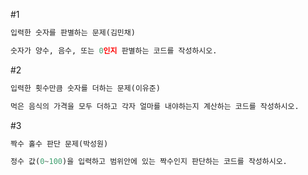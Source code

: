 #1
```py
입력한 숫자를 판별하는 문제(김민채)

숫자가 양수, 음수, 또는 0인지 판별하는 코드를 작성하시오.
```
#2
```py
입력한 횟수만큼 숫자를 더하는 문제(이유준)

먹은 음식의 가격을 모두 더하고 각자 얼마를 내야하는지 계산하는 코드를 작성하시오.
```

#3
```py
짝수 홀수 판단 문제(박성원)

정수 값(0~100)을 입력하고 범위안에 있는 짝수인지 판단하는 코드를 작성하시오.
```
